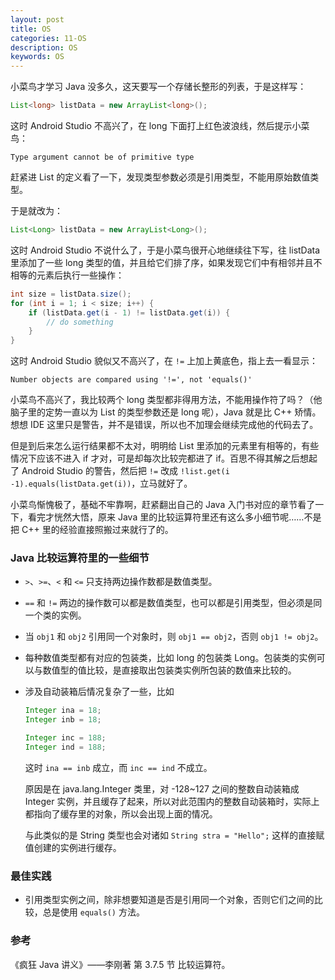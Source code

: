 ```yaml
---
layout: post
title: OS
categories: 11-OS
description: OS
keywords: OS
---
```


小菜鸟才学习 Java 没多久，这天要写一个存储长整形的列表，于是这样写：

```java
List<long> listData = new ArrayList<long>();
```

这时 Android Studio 不高兴了，在 long 下面打上红色波浪线，然后提示小菜鸟：

```
Type argument cannot be of primitive type
```

赶紧进 List 的定义看了一下，发现类型参数必须是引用类型，不能用原始数值类型。

于是就改为：

```java
List<Long> listData = new ArrayList<Long>();
```

这时 Android Studio 不说什么了，于是小菜鸟很开心地继续往下写，往 listData 里添加了一些 long 类型的值，并且给它们排了序，如果发现它们中有相邻并且不相等的元素后执行一些操作：

```java
int size = listData.size();
for (int i = 1; i < size; i++) {
    if (listData.get(i - 1) != listData.get(i)) {
        // do something
    }
}
```

这时 Android Studio 貌似又不高兴了，在 `!=` 上加上黄底色，指上去一看显示：

```
Number objects are compared using '!=', not 'equals()'
```

小菜鸟不高兴了，我比较两个 long 类型都非得用方法，不能用操作符了吗？（他脑子里的定势一直以为 List 的类型参数还是 long 呢），Java 就是比 C++ 矫情。想想 IDE 这里只是警告，并不是错误，所以也不加理会继续完成他的代码去了。

但是到后来怎么运行结果都不太对，明明给 List 里添加的元素里有相等的，有些情况下应该不进入 if 才对，可是却每次比较完都进了 if。百思不得其解之后想起了 Android Studio 的警告，然后把 `!=` 改成 `!list.get(i -1).equals(listData.get(i))`，立马就好了。

小菜鸟惭愧极了，基础不牢靠啊，赶紧翻出自己的 Java 入门书对应的章节看了一下，看完才恍然大悟，原来 Java 里的比较运算符里还有这么多小细节呢……不是把 C++ 里的经验直接照搬过来就行了的。

### Java 比较运算符里的一些细节

* `>`、`>=`、`<` 和 `<=` 只支持两边操作数都是数值类型。
* `==` 和 `!=` 两边的操作数可以都是数值类型，也可以都是引用类型，但必须是同一个类的实例。
* 当 `obj1` 和 `obj2` 引用同一个对象时，则 `obj1 == obj2`，否则 `obj1 != obj2`。
* 每种数值类型都有对应的包装类，比如 long 的包装类 Long。包装类的实例可以与数值型的值比较，是直接取出包装类实例所包装的数值来比较的。
* 涉及自动装箱后情况复杂了一些，比如

  ```java
  Integer ina = 18;
  Integer inb = 18;

  Integer inc = 188;
  Integer ind = 188;
  ```

  这时 `ina == inb` 成立，而 `inc == ind` 不成立。

  原因是在 java.lang.Integer 类里，对 -128~127 之间的整数自动装箱成 Integer 实例，并且缓存了起来，所以对此范围内的整数自动装箱时，实际上都指向了缓存里的对象，所以会出现上面的情况。

  与此类似的是 String 类型也会对诸如 `String stra = "Hello";` 这样的直接赋值创建的实例进行缓存。

### 最佳实践

* 引用类型实例之间，除非想要知道是否是引用同一个对象，否则它们之间的比较，总是使用 `equals()` 方法。

### 参考

《疯狂 Java 讲义》——李刚著 第 3.7.5 节 比较运算符。
